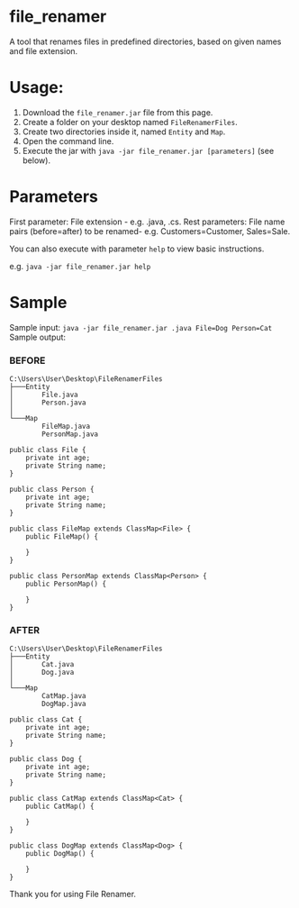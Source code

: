 # file_renamer
A tool that renames files in predefined directories, based on given names and file extension.

# Usage:

1) Download the `file_renamer.jar` file from this page.
2) Create a folder on your desktop named `FileRenamerFiles`.
3) Create two directories inside it, named `Entity` and `Map`.
3) Open the command line.
4) Execute the jar with `java -jar file_renamer.jar [parameters]` (see below).

# Parameters

First parameter: File extension - e.g. .java, .cs.
Rest parameters: File name pairs (before=after) to be renamed- e.g. Customers=Customer, Sales=Sale.

You can also execute with parameter `help` to view basic instructions.

e.g. `java -jar file_renamer.jar help`

# Sample

Sample input: `java -jar file_renamer.jar .java File=Dog Person=Cat`  
Sample output:

### BEFORE 
```
C:\Users\User\Desktop\FileRenamerFiles
├───Entity
│       File.java
│       Person.java
│
└───Map
        FileMap.java
        PersonMap.java
```
```
public class File {
    private int age;
    private String name;
}
```
```
public class Person {
    private int age;
    private String name;
}
```
```
public class FileMap extends ClassMap<File> {
    public FileMap() {

    }
}
```
```
public class PersonMap extends ClassMap<Person> {
    public PersonMap() {

    }
}
```


### AFTER
```
C:\Users\User\Desktop\FileRenamerFiles
├───Entity
│       Cat.java
│       Dog.java
│
└───Map
        CatMap.java
        DogMap.java
```
```
public class Cat {
    private int age;
    private String name;
}
```
```
public class Dog {
    private int age;
    private String name;
}
```
```
public class CatMap extends ClassMap<Cat> {
    public CatMap() {

    }
}
```
```
public class DogMap extends ClassMap<Dog> {
    public DogMap() {

    }
}
```

Thank you for using File Renamer.

